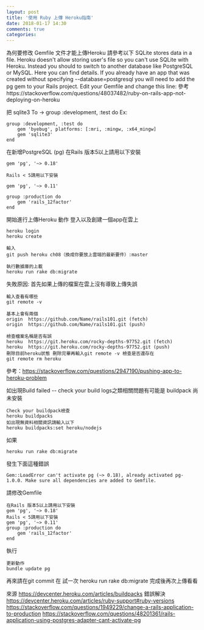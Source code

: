 ```yaml
---
layout: post
title: '使用 Ruby 上傳 Heroku指南'
date: 2018-01-17 14:30
comments: true
categories: 
---
```

為何要修改 Gemfile 文件才能上傳Heroku 請參考以下
SQLite stores data in a file. Heroku doesn't allow storing user's file so you can't use SQLite with Heroku. Instead you should to switch to another database like PostgreSQL or MySQL. Here you can find details.
If you already have an app that was created without specifying --database=postgresql you will need to add the pg gem to your Rails project. Edit your Gemfile and change this line:
參考https://stackoverflow.com/questions/48037482/ruby-on-rails-app-not-deploying-on-heroku

把 sqlite3  To -> group :development, :test do
Ex:

	group :development, :test do
		gem 'byebug', platforms: [:mri, :mingw, :x64_mingw]
 		gem 'sqlite3'
	end

在新增PostgreSQL (pg)
在Rails 版本5以上請用以下安裝

	gem 'pg', '~> 0.18'

	Rails < 5請用以下安裝

	gem 'pg', '~> 0.11'

	group :production do   
		gem 'rails_12factor'
	end

開始進行上傳Heroku 動作
登入以及創建一個app在雲上

	heroku login
	heroku create

	輸入
	git push heroku ch08（換成你要放上雲端的最新要件）:master

	執行數據庫的上載
	heroku run rake db:migrate

失敗原因:
首先如果上傳的檔案在雲上沒有導致上傳失誤

	輸入查看有哪些
	git remote -v

	基本上會有兩個
	origin  https://github.com/Name/rails101.git (fetch)
	origin  https://github.com/Name/rails101.git (push)

	檢查檔案名稱是否有誤
	heroku  https://git.heroku.com/rocky-depths-97752.git (fetch)
	heroku  https://git.heroku.com/rocky-depths-97752.git (push)
	刪除目前heroku狀態 刪除完畢再輸入git remote -v 檢查是否還存在
	git remote rm heroku

參考：https://stackoverflow.com/questions/2947190/pushing-app-to-heroku-problem

如出現Build failed -- check your build logs之類相關問題有可能是
buildpack 尚未安裝

	Check your buildpack檢查
	heroku buildpacks
	如出現無資料相關資訊請輸入以下
	heroku buildpacks:set heroku/nodejs

如果

	heroku run rake db:migrate

發生下面這種錯誤

	Gem::LoadError can't activate pg (~> 0.18), already activated pg-1.0.0. Make sure all dependencies are added to Gemfile.

請修改Gemfile

	在Rails 版本5以上請用以下安裝
	gem 'pg', '~> 0.18'
	Rails < 5請用以下安裝
	gem 'pg', '~> 0.11'
	group :production do   
		gem 'rails_12factor'
	end

執行

	更新動作
	bundle update pg

再來請在git commit 在 試一次 heroku run rake db:migrate
完成後再次上傳看看

來源 https://devcenter.heroku.com/articles/buildpacks
錯誤解決 https://devcenter.heroku.com/articles/ruby-support#ruby-versions
https://stackoverflow.com/questions/1949229/change-a-rails-application-to-production
https://stackoverflow.com/questions/48201361/rails-application-using-postgres-adapter-cant-activate-pg